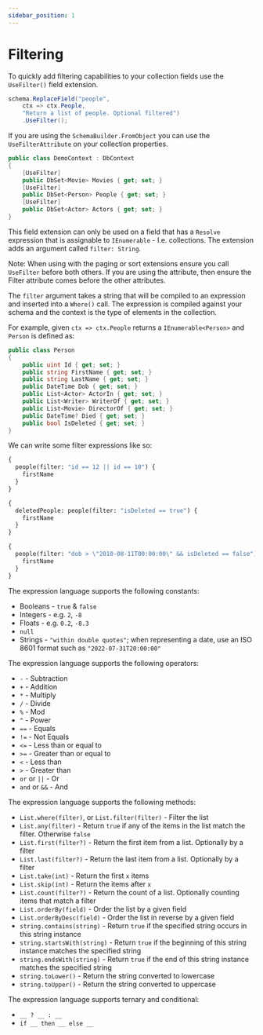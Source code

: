 ```yaml
---
sidebar_position: 1
---
```


# Filtering

To quickly add filtering capabilities to your collection fields use the `UseFilter()` field extension.

```cs
schema.ReplaceField("people",
    ctx => ctx.People,
    "Return a list of people. Optional filtered")
    .UseFilter();
```

If you are using the `SchemaBuilder.FromObject` you can use the `UseFilterAttribute` on your collection properties.

```cs
public class DemoContext : DbContext
{
    [UseFilter]
    public DbSet<Movie> Movies { get; set; }
    [UseFilter]
    public DbSet<Person> People { get; set; }
    [UseFilter]
    public DbSet<Actor> Actors { get; set; }
}
```

This field extension can only be used on a field that has a `Resolve` expression that is assignable to `IEnumerable` - I.e. collections. The extension adds an argument called `filter: String`.

Note: When using with the paging or sort extensions ensure you call `UseFilter` before both others. If you are using the attribute, then ensure the Filter attribute comes before the other attributes.

The `filter` argument takes a string that will be compiled to an expression and inserted into a `Where()` call. The expression is compiled against your schema and the context is the type of elements in the collection.

For example, given `ctx => ctx.People` returns a `IEnumerable<Person>` and `Person` is defined as:

```cs
public class Person
{
    public uint Id { get; set; }
    public string FirstName { get; set; }
    public string LastName { get; set; }
    public DateTime Dob { get; set; }
    public List<Actor> ActorIn { get; set; }
    public List<Writer> WriterOf { get; set; }
    public List<Movie> DirectorOf { get; set; }
    public DateTime? Died { get; set; }
    public bool IsDeleted { get; set; }
}
```

We can write some filter expressions like so:

```graphql
{
  people(filter: "id == 12 || id == 10") {
    firstName
  }
}

{
  deletedPeople: people(filter: "isDeleted == true") {
    firstName
  }
}

{
  people(filter: "dob > \"2010-08-11T00:00:00\" && isDeleted == false") {
    firstName
  }
}
```

The expression language supports the following constants:

- Booleans - `true` & `false`
- Integers - e.g. `2`, `-8`
- Floats - e.g. `0.2`, `-8.3`
- `null`
- Strings - `"within double quotes"`; when representing a date, use an ISO 8601 format such as `"2022-07-31T20:00:00"`

The expression language supports the following operators:

- `-` - Subtraction
- `+` - Addition
- `*` - Multiply
- `/` - Divide
- `%` - Mod
- `^` - Power
- `==` - Equals
- `!=` - Not Equals
- `<=` - Less than or equal to
- `>=` - Greater than or equal to
- `<` - Less than
- `>` - Greater than
- `or` or `||` - Or
- `and` or `&&` - And

The expression language supports the following methods:

- `List.where(filter)`, or `List.filter(filter)` - Filter the list
- `List.any(filter)` - Return `true` if any of the items in the list match the filter. Otherwise `false`
- `List.first(filter?)` - Return the first item from a list. Optionally by a filter
- `List.last(filter?)` - Return the last item from a list. Optionally by a filter
- `List.take(int)` - Return the first `x` items
- `List.skip(int)` - Return the items after `x`
- `List.count(filter?)` - Return the count of a list. Optionally counting items that match a filter
- `List.orderBy(field)` - Order the list by a given field
- `List.orderByDesc(field)` - Order the list in reverse by a given field
- `string.contains(string)` - Return `true` if the specified string occurs in this string instance
- `string.startsWith(string)` - Return `true` if the beginning of this string instance matches the specified string
- `string.endsWith(string)` - Return `true` if the end of this string instance matches the specified string
- `string.toLower()` - Return the string converted to lowercase
- `string.toUpper()` - Return the string converted to uppercase


The expression language supports ternary and conditional:
- `__ ? __ : __`
- `if __ then __ else __`
